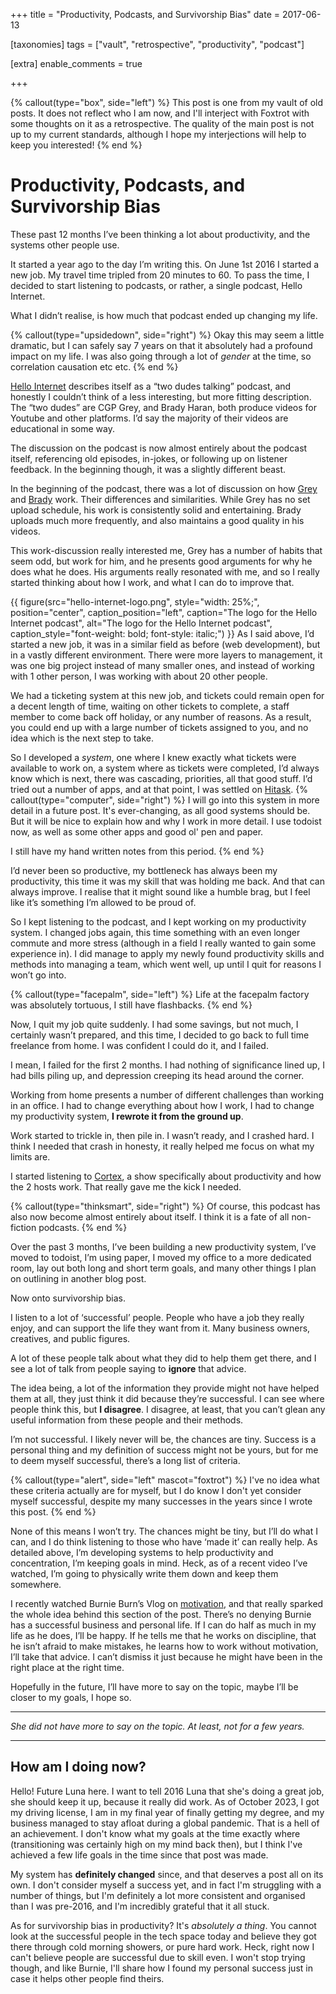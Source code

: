 +++
title = "Productivity, Podcasts, and Survivorship Bias"
date = 2017-06-13

[taxonomies]
tags = ["vault", "retrospective", "productivity", "podcast"]

[extra]
enable_comments = true

+++

{% callout(type="box", side="left") %}
This post is one from my vault of old posts. It does not reflect who I am now, and I'll interject with Foxtrot with some thoughts on it as a
retrospective. The quality of the main post is not up to my current standards, although I hope my interjections will help to keep you interested!
{% end %}

# Productivity, Podcasts, and Survivorship Bias


These past 12 months I’ve been thinking a lot about productivity, and the systems other people use. 

It started a year ago to the day I’m writing this. On June 1st 2016 I started a new job. My travel time tripled from 20 minutes to 60. To pass the time, I decided to start listening to podcasts, or rather, a single podcast, Hello Internet.

What I didn’t realise, is how much that podcast ended up changing my life.

<!-- more -->

{% callout(type="upsidedown", side="right") %}
Okay this may seem a little dramatic, but I can safely say 7 years on that it absolutely had a profound impact on my life. I was also going through a lot of *gender* at the time, so correlation causation etc etc.
{% end %}


[Hello Internet](http://www.hellointernet.fm) describes itself as a “two dudes talking” podcast, and honestly I couldn’t think of a less interesting, but more fitting description. The “two dudes” are CGP Grey, and Brady Haran, both produce videos for Youtube and other platforms. I’d say the majority of their videos are educational in some way.

The discussion on the podcast is now almost entirely about the podcast itself, referencing old episodes, in-jokes, or following up on listener feedback. In the beginning though, it was a slightly different beast.

In the beginning of the podcast, there was a lot of discussion on how [Grey](https://www.cgpgrey.com) and [Brady](https://www.cgpgrey.com) work. Their differences and similarities. While Grey has no set upload schedule, his work is consistently solid and entertaining. Brady uploads much more frequently, and also maintains a good quality in his videos. 

This work-discussion really interested me, Grey has a number of habits that seem odd, but work for him, and he presents good arguments for why he does what he does. His arguments really resonated with me, and so I really started thinking about how I work, and what I can do to improve that.

{{ figure(src="hello-internet-logo.png",
          style="width: 25%;",
          position="center",
          caption_position="left",
          caption="The logo for the Hello Internet podcast",
          alt="The logo for the Hello Internet podcast",
          caption_style="font-weight: bold; font-style: italic;") }}
As I said above, I’d started a new job, it was in a similar field as before (web development), but in a vastly different environment. There were more layers to management, it was one big project instead of many smaller ones, and instead of working with 1 other person, I was working with about 20 other people.

We had a ticketing system at this new job, and tickets could remain open for a decent length of time, waiting on other tickets to complete, a staff member to come back off holiday, or any number of reasons. As a result, you could end up with a large number of tickets assigned to you, and no idea which is the next step to take. 

So I developed a *system*, one where I knew exactly what tickets were available to work on, a system where as tickets were completed, I’d always know which is next, there was cascading, priorities, all that good stuff. I’d tried out a number of apps, and at that point, I was settled on [Hitask](https://hitask.com). 
{% callout(type="computer", side="right") %}
I will go into this system in more detail in a future post. It's ever-changing, as all good systems should be. But it will be nice to explain how and why I work in more detail. I use todoist now, as well as some other apps and good ol' pen and paper. 

I still have my hand written notes from this period.
{% end %}

I’d never been so productive, my bottleneck has always been my productivity, this time it was my skill that was holding me back. And that can always improve. I realise that it might sound like a humble brag, but I feel like it’s something I’m allowed to be proud of.

So I kept listening to the podcast, and I kept working on my productivity system. I changed jobs again, this time something with an even longer commute and more stress (although in a field I really wanted to gain some experience in). I did manage to apply my newly found productivity skills and methods into managing a team, which went well, up until I quit for reasons I won’t go into.

{% callout(type="facepalm", side="left") %}
Life at the facepalm factory was absolutely tortuous, I still have flashbacks.
{% end %}

Now, I quit my job quite suddenly. I had some savings, but not much, I certainly wasn’t prepared, and this time, I decided to go back to full time freelance from home. I was confident I could do it, and I failed.

I mean, I failed for the first 2 months. I had nothing of significance lined up, I had bills piling up, and depression creeping its head around the corner.

Working from home presents a number of different challenges than working in an office. I had to change everything about how I work, I had to change my productivity system, **I rewrote it from the ground up**.

Work started to trickle in, then pile in. I wasn’t ready, and I crashed hard. I think I needed that crash in honesty, it really helped me focus on what my limits are.

I started listening to [Cortex](https://www.relay.fm/cortex), a show specifically about productivity and how the 2 hosts work. That really gave me the kick I needed. 

{% callout(type="thinksmart", side="right") %}
Of course, this podcast has also now become almost entirely about itself. I think it is a fate of all non-fiction podcasts.
{% end %}

Over the past 3 months, I’ve been building a new productivity system, I’ve moved to todoist, I’m using paper, I moved my office to a more dedicated room, lay out both long and short term goals, and many other things I plan on outlining in another blog post.

Now onto survivorship bias.

I listen to a lot of ‘successful’ people. People who have a job they really enjoy, and can support the life they want from it. Many business owners, creatives, and public figures. 

A lot of these people talk about what they did to help them get there, and I see a lot of talk from people saying to **ignore** that advice.

The idea being, a lot of the information they provide might not have helped them at all, they just think it did because they’re successful. I can see where people think this, but **I disagree**. I disagree, at least, that you can’t glean any useful information from these people and their methods.

I’m not successful. I likely never will be, the chances are tiny. Success is a personal thing and my definition of success might not be yours, but for me to deem myself successful, there’s a long list of criteria.

{% callout(type="alert", side="left" mascot="foxtrot") %}
I've no idea what these criteria actually are for myself, but I do know I don't yet consider myself successful, despite my many successes in the years since I wrote this post.
{% end %}

None of this means I won’t try. The chances might be tiny, but I’ll do what I can, and I do think listening to those who have ‘made it’ can really help. As detailed above, I’m developing systems to help productivity and concentration, I’m keeping goals in mind. Heck, as of a recent video I’ve watched, I’m going to physically write them down and keep them somewhere.

I recently watched Burnie Burn’s Vlog on [motivation](https://www.youtube.com/watch?v=BpeDcTv4aPM&list=PLUBVPK8x-XMh4bD4Jp9sHpP5VrdpKAnwU&index=16), and that really sparked the whole idea behind this section of the post. There’s no denying Burnie has a successful business and personal life. If I can do half as much in my life as he does, I’ll be happy. If he tells me that he works on discipline, that he isn’t afraid to make mistakes, he learns how to work without motivation, I’ll take that advice. I can’t dismiss it just because he might have been in the right place at the right time.

Hopefully in the future, I’ll have more to say on the topic, maybe I’ll be closer to my goals, I hope so. 

---

*She did not have more to say on the topic. At least, not for a few years.*

---

## How am I doing now?

Hello! Future Luna here. I want to tell 2016 Luna that she's doing a great job, she should keep it up, because it really did work. As of October 2023, I got my driving license, I am in my final year of finally getting my degree, and my business managed to stay afloat during a global pandemic. That is a hell of an achievement. I don't know what my goals at the time exactly where (transitioning was certainly high on my mind back then), but I think I've achieved a few life goals in the time since that post was made.

My system has **definitely changed** since, and that deserves a post all on its own. I don't consider myself a success yet, and in fact I'm struggling with a number of things, but I'm definitely a lot more consistent and organised than I was pre-2016, and I'm incredibly grateful that it all stuck.

As for survivorship bias in productivity? It's *absolutely a thing*. You cannot look at the successful people in the tech space today and believe they got there through cold morning showers, or pure hard work. Heck, right now I can't believe people are successful due to skill even. I won't stop trying though, and like Burnie, I'll share how I found my personal success just in case it helps other people find theirs.

